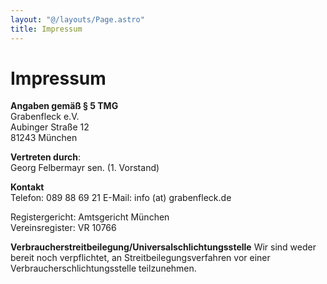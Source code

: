 ```yaml
---
layout: "@/layouts/Page.astro"
title: Impressum
---
```


# Impressum

**Angaben gemäß § 5 TMG**\
Grabenfleck e.V.\
Aubinger Straße 12\
81243 München

**Vertreten durch**:\
Georg Felbermayr sen. (1. Vorstand)

**Kontakt**\
Telefon: 089 88 69 21
E-Mail: info (at) grabenfleck.de

Registergericht: Amtsgericht München\
Vereinsregister: VR 10766

**Verbraucherstreitbeilegung/Universalschlichtungsstelle**
Wir sind weder bereit noch verpflichtet, an Streitbeilegungsverfahren vor einer Verbraucherschlichtungsstelle teilzunehmen.
